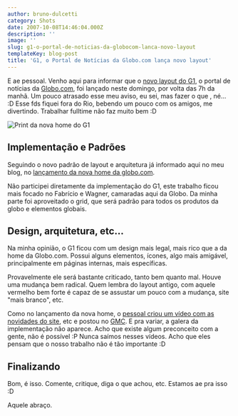 ```yaml
---
author: bruno-dulcetti
category: Shots
date: 2007-10-08T14:46:04.000Z
description: ''
image: ''
slug: g1-o-portal-de-noticias-da-globocom-lanca-novo-layout
templateKey: blog-post
title: 'G1, o Portal de Notícias da Globo.com lança novo layout'
---
```


E ae pessoal. Venho aqui para informar que o <a href="http://www.g1.com.br/">novo layout do G1</a>, o portal de notícias da <a href="http://www.globo.com/">Globo.com</a>, foi lançado neste domingo, por volta das 7h da manhã. Um pouco atrasado esse meu aviso, eu sei, mas fazer o que , né... :D Esse fds fiquei fora do Rio, bebendo um pouco com os amigos, me divertindo. Trabalhar fulltime não faz muito bem :D

<img src="https://g1.globo.com/Noticias/capa/foto/0,,11707095,00.jpg" alt="Print da nova home do G1" />

## Implementação e Padrões

Seguindo o novo padrão de layout e arquitetura já informado aqui no meu blog, no <a href="/portal-globocom-lanca-sua-nova-home">lançamento da nova home da globo.com</a>.

Não participei diretamente da implementação do G1, este trabalho ficou mais focado no Fabrício e Wagner, camaradas aqui da Globo. Da minha parte foi aproveitado o grid, que será padrão para todos os produtos da globo e elementos globais.

## Design, arquitetura, etc...

Na minha opinião, o G1 ficou com um design mais legal, mais rico que a da home da Globo.com. Possui alguns elementos, ícones, algo mais amigável, principalmente em páginas internas, mais específicas.

Provavelmente ele será bastante criticado, tanto bem quanto mal. Houve uma mudança bem radical. Quem lembra do layout antigo, com aquele vermelho bem forte é capaz de se assustar um pouco com a mudança, site "mais branco", etc.

Como no lançamento da nova home, o <a href="http://video.globo.com/Videos/Player/Noticias/0,,GIM739537-7823-CONHECA+O+NOVO+G,00.html">pessoal criou um vídeo com as novidades do site</a>, etc e postou no <a href="http://video.globo.com/">GMC</a>. E pra variar, a galera da implementação não aparece. Acho que existe algum preconceito com a gente, não é possível :P Nunca saímos nesses vídeos. Acho que eles pensam que o nosso trabalho não é tão importante :D

## Finalizando

Bom, é isso. Comente, critique, diga o que achou, etc. Estamos ae pra isso :D

Aquele abraço.
